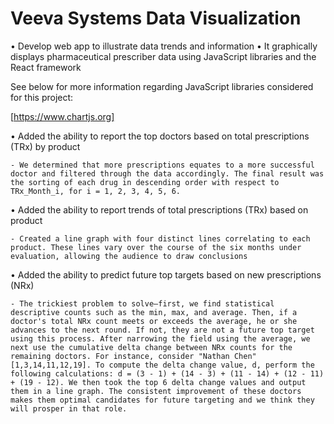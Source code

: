 # Veeva Systems Data Visualization
• Develop web app to illustrate data trends and information
• It graphically displays pharmaceutical prescriber data using JavaScript libraries and the React framework

See below for more information regarding JavaScript libraries considered for this project:

  [https://www.chartjs.org]

• Added the ability to report the top doctors based on total prescriptions (TRx) by
product

    - We determined that more prescriptions equates to a more successful doctor and filtered through the data accordingly. The final result was the sorting of each drug in descending order with respect to TRx_Month_i, for i = 1, 2, 3, 4, 5, 6.
    
• Added the ability to report trends of total prescriptions (TRx) based on product

    - Created a line graph with four distinct lines correlating to each product. These lines vary over the course of the six months under evaluation, allowing the audience to draw conclusions
    
• Added the ability to predict future top targets based on new prescriptions (NRx)

    - The trickiest problem to solve–first, we find statistical descriptive counts such as the min, max, and average. Then, if a doctor's total NRx count meets or exceeds the average, he or she advances to the next round. If not, they are not a future top target using this process. After narrowing the field using the average, we next use the cumulative delta change between NRx counts for the remaining doctors. For instance, consider "Nathan Chen" [1,3,14,11,12,19]. To compute the delta change value, d, perform the following calculations: d = (3 - 1) + (14 - 3) + (11 - 14) + (12 - 11) + (19 - 12). We then took the top 6 delta change values and output them in a line graph. The consistent improvement of these doctors makes them optimal candidates for future targeting and we think they will prosper in that role.
